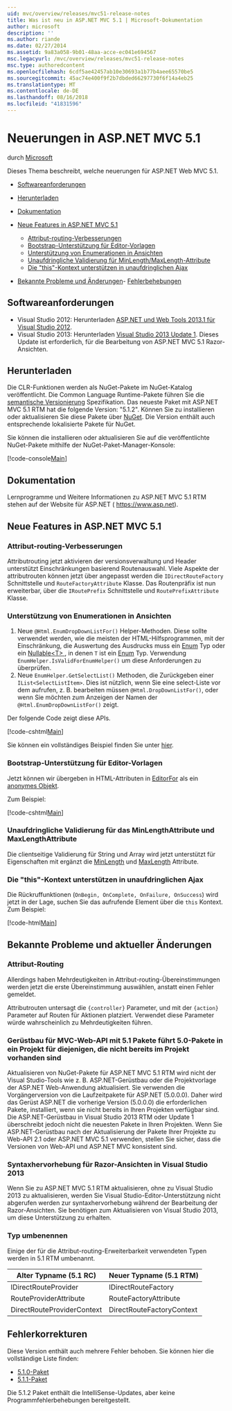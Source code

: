 ```yaml
---
uid: mvc/overview/releases/mvc51-release-notes
title: Was ist neu in ASP.NET MVC 5.1 | Microsoft-Dokumentation
author: microsoft
description: ''
ms.author: riande
ms.date: 02/27/2014
ms.assetid: 9a83a058-9b01-48aa-acce-ec041e694567
msc.legacyurl: /mvc/overview/releases/mvc51-release-notes
msc.type: authoredcontent
ms.openlocfilehash: 6cdf5ae42457ab10e30693a1b77b4aee65570be5
ms.sourcegitcommit: 45ac74e400f9f2b7dbded66297730f6f14a4eb25
ms.translationtype: MT
ms.contentlocale: de-DE
ms.lasthandoff: 08/16/2018
ms.locfileid: "41831596"
---
```

<a name="whats-new-in-aspnet-mvc-51"></a>Neuerungen in ASP.NET MVC 5.1
====================
durch [Microsoft](https://github.com/microsoft)

Dieses Thema beschreibt, welche neuerungen für ASP.NET Web MVC 5.1.

- [Softwareanforderungen](#SoftwareRequirements)
- [Herunterladen](#download)
- [Dokumentation](#documentation)
- [Neue Features in ASP.NET MVC 5.1](#new-features)

    - [Attribut-routing-Verbesserungen](#AttributeRouting)
    - [Bootstrap-Unterstützung für Editor-Vorlagen](#Bootstrap)
    - [Unterstützung von Enumerationen in Ansichten](#Enum)
    - [Unaufdringliche Validierung für MinLength/MaxLength-Attribute](#Unobtrusive)
    - [Die "this"-Kontext unterstützen in unaufdringlichen Ajax](#thisContext)
- [Bekannte Probleme und Änderungen](#KnownBreakingChanges)- [Fehlerbehebungen](#bug-fixes)

<a id="SoftwareRequirements"></a>
## <a name="software-requirements"></a>Softwareanforderungen

- Visual Studio 2012: Herunterladen [ASP.NET und Web Tools 2013.1 für Visual Studio 2012](https://go.microsoft.com/fwlink/?LinkId=390062).
- Visual Studio 2013: Herunterladen [Visual Studio 2013 Update 1](https://go.microsoft.com/fwlink/?LinkId=390064). Dieses Update ist erforderlich, für die Bearbeitung von ASP.NET MVC 5.1 Razor-Ansichten.

<a id="download"></a>
## <a name="download"></a>Herunterladen

Die CLR-Funktionen werden als NuGet-Pakete im NuGet-Katalog veröffentlicht. Die Common Language Runtime-Pakete führen Sie die [semantische Versionierung](http://semver.org/) Spezifikation. Das neueste Paket mit ASP.NET MVC 5.1 RTM hat die folgende Version: "5.1.2". Können Sie zu installieren oder aktualisieren Sie diese Pakete über [NuGet](http://www.nuget.org/packages/Microsoft.AspNet.Mvc/). Die Version enthält auch entsprechende lokalisierte Pakete für NuGet.

Sie können die installieren oder aktualisieren Sie auf die veröffentlichte NuGet-Pakete mithilfe der NuGet-Paket-Manager-Konsole:

[!code-console[Main](mvc51-release-notes/samples/sample1.cmd)]

<a id="documentation"></a>
## <a name="documentation"></a>Dokumentation

Lernprogramme und Weitere Informationen zu ASP.NET MVC 5.1 RTM stehen auf der Website für ASP.NET ( https://www.asp.net). 

<a id="new-features"></a>
## <a name="new-features-in-aspnet-mvc-51"></a>Neue Features in ASP.NET MVC 5.1

<a id="AttributeRouting"></a>

### <a name="attribute-routing-improvements"></a>Attribut-routing-Verbesserungen

 Attributrouting jetzt aktivieren der versionsverwaltung und Header unterstützt Einschränkungen basierend Routenauswahl. Viele Aspekte der attributrouten können jetzt über angepasst werden die `IDirectRouteFactory` Schnittstelle und `RouteFactoryAttribute` Klasse. Das Routenpräfix ist nun erweiterbar, über die `IRoutePrefix` Schnittstelle und `RoutePrefixAttribute` Klasse. 

<a id="Enum"></a>

### <a name="enum-support-in-views"></a>Unterstützung von Enumerationen in Ansichten

1. Neue `@Html.EnumDropDownListFor()` Helper-Methoden. Diese sollte verwendet werden, wie die meisten der HTML-Hilfsprogrammen, mit der Einschränkung, die Auswertung des Ausdrucks muss ein [Enum](https://msdn.microsoft.com/en-us/library/cc138362.aspx) Typ oder ein [Nullable&lt;T&gt; ](https://msdn.microsoft.com/en-us/library/2cf62fcy.aspx) , in denen `T` ist ein [Enum](https://msdn.microsoft.com/en-us/library/cc138362.aspx) Typ. Verwendung `EnumHelper.IsValidForEnumHelper()` um diese Anforderungen zu überprüfen.
2. Neue `EnumHelper.GetSelectList()` Methoden, die Zurückgeben einer `IList<SelectListItem>`. Dies ist nützlich, wenn Sie eine select-Liste vor dem aufrufen, z. B. bearbeiten müssen `@Html.DropDownListFor()`, oder wenn Sie möchten zum Anzeigen der Namen der `@Html.EnumDropDownListFor()` zeigt.

Der folgende Code zeigt diese APIs.

[!code-cshtml[Main](mvc51-release-notes/samples/sample2.cshtml)]

Sie können ein vollständiges Beispiel finden Sie unter [hier](https://aspnet.codeplex.com/SourceControl/latest#Samples/MVC/EnumSample/).

<a id="Bootstrap"></a>

### <a name="bootstrap-support-for-editor-templates"></a>Bootstrap-Unterstützung für Editor-Vorlagen

Jetzt können wir übergeben in HTML-Attributen in [EditorFor](https://msdn.microsoft.com/en-us/library/system.web.mvc.html.editorextensions.editorfor(v=vs.100).aspx) als ein [anonymes Objekt](https://msdn.microsoft.com/en-us/library/bb397696.aspx).

Zum Beispiel:

[!code-cshtml[Main](mvc51-release-notes/samples/sample3.cshtml)]

<a id="Unobtrusive"></a>

### <a name="unobtrusive-validation-for-minlengthattribute-and-maxlengthattribute"></a>Unaufdringliche Validierung für das MinLengthAttribute und MaxLengthAttribute

Die clientseitige Validierung für String und Array wird jetzt unterstützt für Eigenschaften mit ergänzt die [MinLength](https://msdn.microsoft.com/en-us/library/system.componentmodel.dataannotations.minlengthattribute(v=vs.110).aspx) und [MaxLength](https://msdn.microsoft.com/en-us/library/system.componentmodel.dataannotations.maxlengthattribute(v=vs.110).aspx) Attribute.

<a id="thisContext"></a>

### <a name="supporting-the-this-context-in-unobtrusive-ajax"></a>Die "this"-Kontext unterstützen in unaufdringlichen Ajax

Die Rückruffunktionen (`OnBegin, OnComplete, OnFailure, OnSuccess`) wird jetzt in der Lage, suchen Sie das aufrufende Element über die `this` Kontext. Zum Beispiel:

[!code-html[Main](mvc51-release-notes/samples/sample4.html)]

<a id="KnownBreakingChanges"></a>

## <a name="known-issues-and-breaking-changes"></a>Bekannte Probleme und aktueller Änderungen

### <a name="attribute-routing"></a>Attribut-Routing

Allerdings haben Mehrdeutigkeiten in Attribut-routing-Übereinstimmungen werden jetzt die erste Übereinstimmung auswählen, anstatt einen Fehler gemeldet.

Attributrouten untersagt die `{controller}` Parameter, und mit der `{action}` Parameter auf Routen für Aktionen platziert. Verwendet diese Parameter würde wahrscheinlich zu Mehrdeutigkeiten führen. 

### <a name="scaffolding-mvcweb-api-into-a-project-with-51-packages-results-in-50-packages-for-ones-that-dont-already-exist-in-the-project"></a>Gerüstbau für MVC-Web-API mit 5.1 Pakete führt 5.0-Pakete in ein Projekt für diejenigen, die nicht bereits im Projekt vorhanden sind

Aktualisieren von NuGet-Pakete für ASP.NET MVC 5.1 RTM wird nicht der Visual Studio-Tools wie z. B. ASP.NET-Gerüstbau oder die Projektvorlage der ASP.NET Web-Anwendung aktualisiert. Sie verwenden die Vorgängerversion von die Laufzeitpakete für ASP.NET (5.0.0.0). Daher wird das Gerüst ASP.NET die vorherige Version (5.0.0.0) die erforderlichen Pakete, installiert, wenn sie nicht bereits in Ihren Projekten verfügbar sind. Die ASP.NET-Gerüstbau in Visual Studio 2013 RTM oder Update 1 überschreibt jedoch nicht die neuesten Pakete in Ihren Projekten. Wenn Sie ASP.NET-Gerüstbau nach der Aktualisierung der Pakete Ihrer Projekte zu Web-API 2.1 oder ASP.NET MVC 5.1 verwenden, stellen Sie sicher, dass die Versionen von Web-API und ASP.NET MVC konsistent sind. 

### <a name="syntax-highlighting-for-razor-views-in-visual-studio-2013"></a>Syntaxhervorhebung für Razor-Ansichten in Visual Studio 2013

Wenn Sie zu ASP.NET MVC 5.1 RTM aktualisieren, ohne zu Visual Studio 2013 zu aktualisieren, werden Sie Visual Studio-Editor-Unterstützung nicht abgerufen werden zur syntaxhervorhebung während der Bearbeitung der Razor-Ansichten. Sie benötigen zum Aktualisieren von Visual Studio 2013, um diese Unterstützung zu erhalten. 

### <a name="type-renames"></a>Typ umbenennen

Einige der für die Attribut-routing-Erweiterbarkeit verwendeten Typen werden in 5.1 RTM umbenannt.

| **Alter Typname (5.1 RC)** | **Neuer Typname (5.1 RTM)** |
| --- | --- |
| IDirectRouteProvider | IDirectRouteFactory |
| RouteProviderAttribute | RouteFactoryAttribute |
| DirectRouteProviderContext | DirectRouteFactoryContext |

<a id="bug-fixes"></a>
## <a name="bug-fixes"></a>Fehlerkorrekturen

Diese Version enthält auch mehrere Fehler behoben. Sie können hier die vollständige Liste finden:

- [5.1.0-Paket](https://aspnetwebstack.codeplex.com/workitem/list/advanced?keyword=&amp;status=Closed&amp;type=All&amp;priority=All&amp;release=v5.1%20Preview|v5.1%20RTM&amp;assignedTo=All&amp;component=MVC&amp;sortField=AssignedTo&amp;sortDirection=Ascending&amp;page=0&amp;reasonClosed=Fixed)
- [5.1.1-Paket](https://aspnetwebstack.codeplex.com/workitem/list/advanced?keyword=&amp;status=All&amp;type=All&amp;priority=All&amp;release=v5.1.1%20RTM&amp;assignedTo=All&amp;component=MVC&amp;sortField=AssignedTo&amp;sortDirection=Ascending&amp;page=0&amp;reasonClosed=Fixed)

Die 5.1.2 Paket enthält die IntelliSense-Updates, aber keine Programmfehlerbehebungen bereitgestellt.
